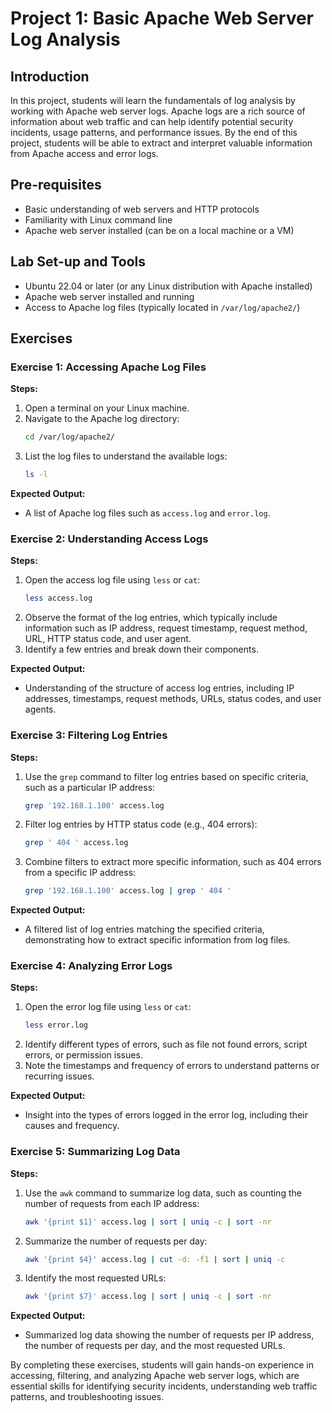 # Project 1: Basic Apache Web Server Log Analysis

## Introduction
In this project, students will learn the fundamentals of log analysis by working with Apache web server logs. Apache logs are a rich source of information about web traffic and can help identify potential security incidents, usage patterns, and performance issues. By the end of this project, students will be able to extract and interpret valuable information from Apache access and error logs.

## Pre-requisites
- Basic understanding of web servers and HTTP protocols
- Familiarity with Linux command line
- Apache web server installed (can be on a local machine or a VM)

## Lab Set-up and Tools
- Ubuntu 22.04 or later (or any Linux distribution with Apache installed)
- Apache web server installed and running
- Access to Apache log files (typically located in `/var/log/apache2/`)

## Exercises

### Exercise 1: Accessing Apache Log Files

**Steps:**

1. Open a terminal on your Linux machine.
2. Navigate to the Apache log directory:
    ```bash
    cd /var/log/apache2/
    ```
3. List the log files to understand the available logs:
    ```bash
    ls -l
    ```

**Expected Output:**
- A list of Apache log files such as `access.log` and `error.log`.

### Exercise 2: Understanding Access Logs

**Steps:**

1. Open the access log file using `less` or `cat`:
    ```bash
    less access.log
    ```
2. Observe the format of the log entries, which typically include information such as IP address, request timestamp, request method, URL, HTTP status code, and user agent.
3. Identify a few entries and break down their components.

**Expected Output:**
- Understanding of the structure of access log entries, including IP addresses, timestamps, request methods, URLs, status codes, and user agents.

### Exercise 3: Filtering Log Entries

**Steps:**

1. Use the `grep` command to filter log entries based on specific criteria, such as a particular IP address:
    ```bash
    grep '192.168.1.100' access.log
    ```
2. Filter log entries by HTTP status code (e.g., 404 errors):
    ```bash
    grep ' 404 ' access.log
    ```
3. Combine filters to extract more specific information, such as 404 errors from a specific IP address:
    ```bash
    grep '192.168.1.100' access.log | grep ' 404 '
    ```

**Expected Output:**
- A filtered list of log entries matching the specified criteria, demonstrating how to extract specific information from log files.

### Exercise 4: Analyzing Error Logs

**Steps:**

1. Open the error log file using `less` or `cat`:
    ```bash
    less error.log
    ```
2. Identify different types of errors, such as file not found errors, script errors, or permission issues.
3. Note the timestamps and frequency of errors to understand patterns or recurring issues.

**Expected Output:**
- Insight into the types of errors logged in the error log, including their causes and frequency.

### Exercise 5: Summarizing Log Data

**Steps:**

1. Use the `awk` command to summarize log data, such as counting the number of requests from each IP address:
    ```bash
    awk '{print $1}' access.log | sort | uniq -c | sort -nr
    ```
2. Summarize the number of requests per day:
    ```bash
    awk '{print $4}' access.log | cut -d: -f1 | sort | uniq -c
    ```
3. Identify the most requested URLs:
    ```bash
    awk '{print $7}' access.log | sort | uniq -c | sort -nr
    ```

**Expected Output:**
- Summarized log data showing the number of requests per IP address, the number of requests per day, and the most requested URLs.

By completing these exercises, students will gain hands-on experience in accessing, filtering, and analyzing Apache web server logs, which are essential skills for identifying security incidents, understanding web traffic patterns, and troubleshooting issues.
